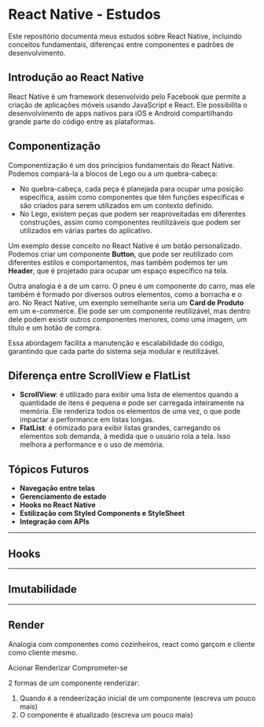 # React Native - Estudos

Este repositório documenta meus estudos sobre React Native, incluindo conceitos fundamentais, diferenças entre componentes e padrões de desenvolvimento.

## Introdução ao React Native

React Native é um framework desenvolvido pelo Facebook que permite a criação de aplicações móveis usando JavaScript e React. Ele possibilita o desenvolvimento de apps nativos para iOS e Android compartilhando grande parte do código entre as plataformas.

## Componentização

Componentização é um dos princípios fundamentais do React Native. Podemos compará-la a blocos de Lego ou a um quebra-cabeça:

- No quebra-cabeça, cada peça é planejada para ocupar uma posição específica, assim como componentes que têm funções específicas e são criados para serem utilizados em um contexto definido.
- No Lego, existem peças que podem ser reaproveitadas em diferentes construções, assim como componentes reutilizáveis que podem ser utilizados em várias partes do aplicativo.

Um exemplo desse conceito no React Native é um botão personalizado. Podemos criar um componente **Button**, que pode ser reutilizado com diferentes estilos e comportamentos, mas também podemos ter um **Header**, que é projetado para ocupar um espaço específico na tela.

Outra analogia é a de um carro. O pneu é um componente do carro, mas ele também é formado por diversos outros elementos, como a borracha e o aro. No React Native, um exemplo semelhante seria um **Card de Produto** em um e-commerce. Ele pode ser um componente reutilizável, mas dentro dele podem existir outros componentes menores, como uma imagem, um título e um botão de compra.

Essa abordagem facilita a manutenção e escalabilidade do código, garantindo que cada parte do sistema seja modular e reutilizável.

## Diferença entre ScrollView e FlatList

- **ScrollView**: é utilizado para exibir uma lista de elementos quando a quantidade de itens é pequena e pode ser carregada inteiramente na memória. Ele renderiza todos os elementos de uma vez, o que pode impactar a performance em listas longas.
- **FlatList**: é otimizado para exibir listas grandes, carregando os elementos sob demanda, à medida que o usuário rola a tela. Isso melhora a performance e o uso de memória.

## Tópicos Futuros

- **Navegação entre telas**
- **Gerenciamento de estado**
- **Hooks no React Native**
- **Estilização com Styled Components e StyleSheet**
- **Integração com APIs**

---

## Hooks

---

## Imutabilidade

---

## Render
Analogia com componentes como cozinheiros, react como garçom e cliente como cliente mesmo.

Acionar
Renderizar
Comprometer-se

2 formas de um componente renderizar:
1. Quando é a rendeerização inicial de um componente (escreva um pouco mais)
2. O componente é atualizado (escreva um pouco mais)
